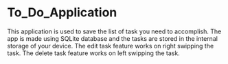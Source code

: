 # To_Do_Application
This application is used to save the list of task you need to accomplish.
The app is made using SQLite database and the tasks are stored in the internal storage of your device.
The edit task feature works on right swipping the task.
The delete task feature works on left swipping the task.
